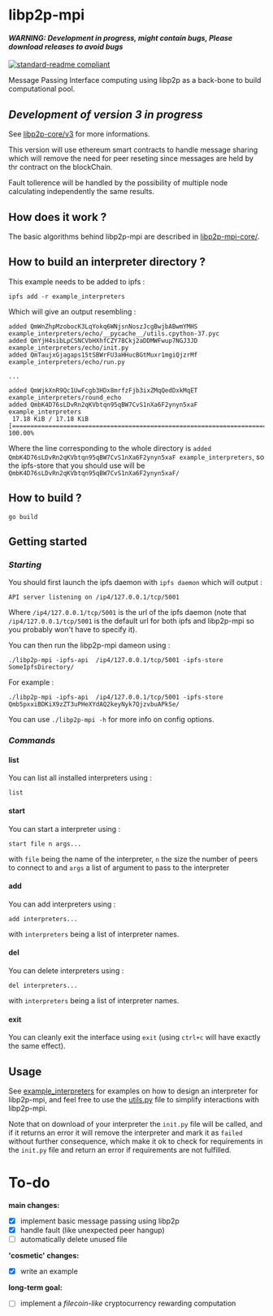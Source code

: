 # libp2p-mpi

####  *__WARNING: Development in progress, might contain bugs, Please download releases to avoid bugs__*

[![standard-readme compliant](https://img.shields.io/badge/standard--readme-OK-green.svg?style=flat-square)](https://github.com/RichardLitt/standard-readme)

Message Passing Interface computing using libp2p as a back-bone to build computational pool.

## *__Development of version 3 in progress__*

See [libp2p-core/v3](https://github.com/jolatechno/libp2p-mpi-core/tree/master/v3) for more informations.

This version will use ethereum smart contracts to handle message sharing which will remove the need for peer reseting since messages are held by thr contract on the blockChain.

Fault tollerence will be handled by the possibility of multiple node calculating independently the same results.

## How does it work ?

The basic algorithms behind libp2p-mpi are described in [libp2p-mpi-core/](https://github.com/jolatechno/libp2p-mpi-core/).

## How to build an interpreter directory ?

This example needs to be added to ipfs :

```
ipfs add -r example_interpreters
```

Which will give an output resembling :

```
added QmWnZhpMzobocK3LqYokq6WNjsnNoszJcgBwjbABwmYMHS example_interpreters/echo/__pycache__/utils.cpython-37.pyc
added QmYjH4sibLpCSNCVbHXhfCZY78Ckj2aDDMWFwup7NGJ3JD example_interpreters/echo/init.py
added QmTaujxGjagaps15tSBWrFU3aHHucBGtMuxr1mgiQjzrMf example_interpreters/echo/run.py

...

added QmWjkXnR9Qc1UwFcgb3HDx8mrfzFjb3ixZMqQedDxkMqET example_interpreters/round_echo
added QmbK4D76sLDvRn2qKVbtqn95qBW7CvS1nXa6F2ynyn5xaF example_interpreters
 17.18 KiB / 17.18 KiB [==================================================================================================================================================================================] 100.00%
 ```

Where the line corresponding to the whole directory is `added QmbK4D76sLDvRn2qKVbtqn95qBW7CvS1nXa6F2ynyn5xaF example_interpreters`, so the ipfs-store that you should use will be `QmbK4D76sLDvRn2qKVbtqn95qBW7CvS1nXa6F2ynyn5xaF/`

## How to build ?

```
go build
```

## Getting started

### _Starting_

You should first launch the ipfs daemon with `ipfs daemon` which will output :

```
API server listening on /ip4/127.0.0.1/tcp/5001
```

Where `/ip4/127.0.0.1/tcp/5001` is the url of the ipfs daemon (note that `/ip4/127.0.0.1/tcp/5001` is the default url for both ipfs and libp2p-mpi so you probably won't have to specify it).

You can then run the libp2p-mpi dameon using :

```
./libp2p-mpi -ipfs-api  /ip4/127.0.0.1/tcp/5001 -ipfs-store SomeIpfsDirectory/
```

For example :

```
./libp2p-mpi -ipfs-api  /ip4/127.0.0.1/tcp/5001 -ipfs-store Qmb5pxxiBDKiX9zZT3uPHeXYdAQ2keyNyk7QjzvbuAPkSe/
```

You can use `./libp2p-mpi -h` for more info on config options.

### _Commands_

#### list

You can list all installed interpreters using :

```
list
```

#### start

You can start a interpreter using :

```
start file n args...
```

with `file` being the name of the interpreter, `n` the size the number of peers to connect to and `args` a list of argument to pass to the interpreter

#### add

You can add interpreters using :

```
add interpreters...
```

with `interpreters` being a list of interpreter names.

#### del

You can delete interpreters using :

```
del interpreters...
```

with `interpreters` being a list of interpreter names.

#### exit

You can cleanly exit the interface using `exit` (using `ctrl+c` will have exactly the same effect).

## Usage

See [example_interpreters](./example_interpreters) for examples on how to design an interpreter for libp2p-mpi, and feel free to use the [utils.py](./example_interpreters/echo/utils.py) file to simplify interactions with libp2p-mpi.

Note that on download of your interpreter the `init.py` file will be called, and if it returns an error it will remove the interpreter and mark it as `failed` without further consequence, which make it ok to check for requirements in the `init.py` file and return an error if requirements are not fulfilled.

# To-do

__main changes:__

- [x] implement basic message passing using libp2p
- [x] handle fault (like unexpected peer hangup)
- [ ] automatically delete unused file

__'cosmetic' changes:__

- [x] write an example

__long-term goal:__

- [ ] implement a _filecoin-like_ cryptocurrency rewarding computation
